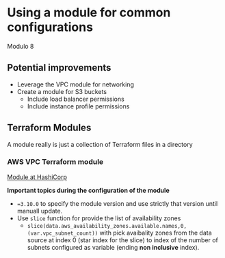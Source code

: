 # Using a module for common configurations
Modulo 8

## Potential improvements

- Leverage the VPC module for networking
- Create a module for S3 buckets
  - Include load balancer permissions
  - Include instance profile permissions

## Terraform Modules

A module really is just a collection of Terraform files in a directory

### AWS VPC Terraform module

[Module at HashiCorp](https://registry.terraform.io/modules/terraform-aws-modules/vpc/aws/latest)

**Important topics during the configuration of the module**
* `=3.10.0` to specify the module version and use strictly that version until manuall update.
* Use `slice` function for provide the list of availability zones
  * `slice(data.aws_availability_zones.available.names,0,(var.vpc_subnet_count))` with pick avaibality zones from the data source at index 0 (star index for the slice) to index of the number of subnets configured as variable (ending **non inclusive** index).

